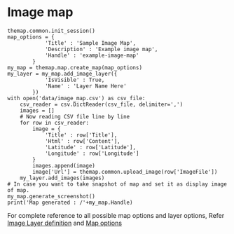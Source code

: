 # Image map

    themap.common.init_session()
    map_options = {
                'Title' : 'Sample Image Map',
                'Description' : 'Example image map',
                'Handle' : 'example-image-map'
            }
    my_map = themap.map.create_map(map_options) 
    my_layer = my_map.add_image_layer({
                'IsVisible' : True,
                'Name' : 'Layer Name Here'
            })
    with open('data/image_map.csv') as csv_file:
        csv_reader = csv.DictReader(csv_file, delimiter=',')
        images = []
        # Now reading CSV file line by line
        for row in csv_reader:
            image = {
                'Title' : row['Title'],
                'Html' : row['Content'],
                'Latitude' : row['Latitude'],
                'Longitude' : row['Longitude']
            }
            images.append(image)
            image['Url'] = themap.common.upload_image(row['ImageFile'])
        my_layer.add_images(images)
    # In case you want to take snapshot of map and set it as display image of map.    
    my_map.generate_screenshot()
    print('Map generated : /'+my_map.Handle)

For complete reference to all possible map options and layer options, Refer [Image Layer definition](../concepts/image_layer_options.md) and [Map options](../concepts/map_options.md)